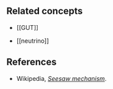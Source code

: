 

## Related concepts

* [[GUT]]

* [[neutrino]]

## References

* Wikipedia, _[Seesaw mechanism](https://en.wikipedia.org/wiki/Seesaw_mechanism)_.
